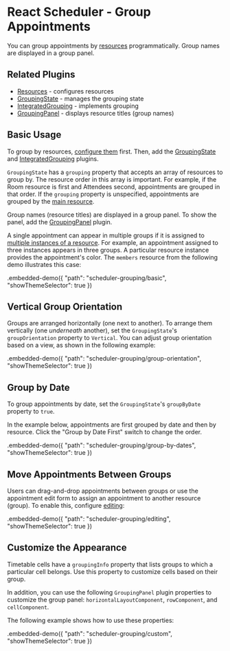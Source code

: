 # React Scheduler - Group Appointments

You can group appointments by [resources](../reference/resources.md) programmatically. Group names are displayed in a group panel.

## Related Plugins

- [Resources](../reference/resources.md) - configures resources
- [GroupingState](../reference/grouping-state.md) - manages the grouping state
- [IntegratedGrouping](../reference/integrated-grouping.md) - implements grouping
- [GroupingPanel](../reference/grouping-panel.md) - displays resource titles (group names)

## Basic Usage

To group by resources, [configure them](./resources.md) first. Then, add the [GroupingState](../reference/grouping-state.md) and [IntegratedGrouping](../reference/integrated-grouping.md) plugins.

`GroupingState` has a `grouping` property that accepts an array of resources to group by. The resource order in this array is important. For example, if the Room resource is first and Attendees second, appointments are grouped in that order. If the `grouping` property is unspecified, appointments are grouped by the [main resource](../reference/resources.md/#properties).

Group names (resource titles) are displayed in a group panel. To show the panel, add the [GroupingPanel](../reference/grouping-panel.md) plugin.

A single appointment can appear in multiple groups if it is assigned to [multiple instances of a resource](./resources.md/#single-and-multiple-instance-resources). For example, an appointment assigned to three instances appears in three groups. A particular resource instance provides the appointment's color. The `members` resource from the following demo illustrates this case:

.embedded-demo({ "path": "scheduler-grouping/basic", "showThemeSelector": true })

## Vertical Group Orientation

Groups are arranged horizontally (one next to another). To arrange them vertically (one _underneath_ another), set the `GroupingState`'s `groupOrientation` property to `Vertical`. You can adjust group orientation based on a view, as shown in the following example:

.embedded-demo({ "path": "scheduler-grouping/group-orientation", "showThemeSelector": true })

## Group by Date

To group appointments by date, set the `GroupingState`'s `groupByDate` property to `true`.

In the example below, appointments are first grouped by date and then by resource. Click the "Group by Date First" switch to change the order.

.embedded-demo({ "path": "scheduler-grouping/group-by-dates", "showThemeSelector": true })

## Move Appointments Between Groups

Users can drag-and-drop appointments between groups or use the appointment edit form to assign an appointment to another resource (group). To enable this, configure [editing](./editing.md):

.embedded-demo({ "path": "scheduler-grouping/editing", "showThemeSelector": true })

## Customize the Appearance

Timetable cells have a `groupingInfo` property that lists groups to which a particular cell belongs. Use this property to customize cells based on their group.

In addition, you can use the following `GroupingPanel` plugin properties to customize the group panel: `horizontalLayoutComponent`, `rowComponent`, and `cellComponent`.

The following example shows how to use these properties:

.embedded-demo({ "path": "scheduler-grouping/custom", "showThemeSelector": true })
